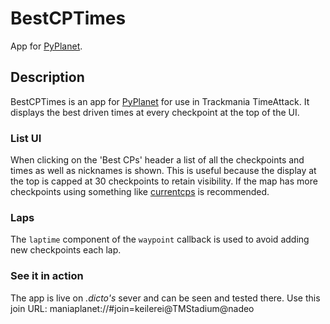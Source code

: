 # BestCPTimes
App for [PyPlanet](http://pypla.net).
## Description
BestCPTimes is an app for [PyPlanet](http://pypla.net) for use in Trackmania TimeAttack. It displays the best driven times at every checkpoint at the top of the UI.
### List UI
When clicking on the 'Best CPs' header a list of all the checkpoints and times as well as nicknames is shown. This is useful because the display at the top is capped at 30 checkpoints to retain visibility. If the map has more checkpoints using something like [currentcps](https://github.com/teemann/currentcps) is recommended.
### Laps
The `laptime` component of the `waypoint` callback is used to avoid adding new checkpoints each lap.
### See it in action
The app is live on *.dicto's* sever and can be seen and tested there.
Use this join URL: maniaplanet://#join=keilerei@TMStadium@nadeo
